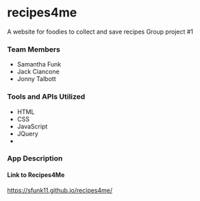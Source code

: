 # recipes4me
A website for foodies to collect and save recipes
Group project #1

### Team Members
- Samantha Funk
- Jack Ciancone
- Jonny Talbott

### Tools and APIs Utilized
- HTML
- CSS
- JavaScript
- JQuery
- 


### App Description



#### Link to Recipes4Me
https://sfunk11.github.io/recipes4me/

